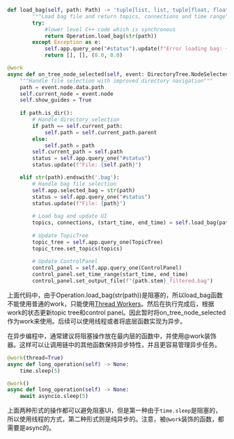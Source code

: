 ```python
def load_bag(self, path: Path) -> 'tuple[list, list, tuple[float, float]]':
        """Load bag file and return topics, connections and time range"""
        try:
            #lower level C++ code which is synchronous
            return Operation.load_bag(str(path))
        except Exception as e:
            self.app.query_one("#status").update(f"Error loading bag: {str(e)}")
            return [], [], (0.0, 0.0)

@work
async def on_tree_node_selected(self, event: DirectoryTree.NodeSelected) -> None:
    """Handle file selection with improved directory navigation"""
    path = event.node.data.path
    self.current_node = event.node
    self.show_guides = True
    
    if path.is_dir():
        # Handle directory selection
        if path == self.current_path:
            self.path = self.current_path.parent
        else:
            self.path = path
        self.current_path = self.path
        status = self.app.query_one("#status")
        status.update(f"File: {self.path}")

    elif str(path).endswith('.bag'):
        # Handle bag file selection
        self.app.selected_bag = str(path)
        status = self.app.query_one("#status")
        status.update(f"File: {path}")
        
        # Load bag and update UI
        topics, connections, (start_time, end_time) = self.load_bag(path)
        
        # Update TopicTree
        topic_tree = self.app.query_one(TopicTree)
        topic_tree.set_topics(topics)
        
        # Update ControlPanel
        control_panel = self.app.query_one(ControlPanel)
        control_panel.set_time_range(start_time, end_time)
        control_panel.set_output_file(f"{path.stem}_filtered.bag")
```
上面代码中，由于Operation.load_bag(str(path))是阻塞的，所以load_bag函数不能使用普通的work，只能使用[Thread Workers](https://textual.textualize.io/guide/workers/#thread-workers)。然后在执行完成后，根据work的状态更新topic tree和control panel。因此暂时将on_tree_node_selected作为work来使用。后续可以使用线程或者将底层函数实现为异步。

在异步编程中，通常建议将阻塞操作放在最内层的函数中，并使用@work装饰器。这样可以让调用链中的其他函数保持异步特性，并且更容易管理异步任务。

```python
@work(thread=True)
async def long_operation(self) -> None:
    time.sleep(5)  

@work()
async def long_operation(self) -> None:
    await asyncio.sleep(5)  
```

上面两种形式的操作都可以避免阻塞UI，但是第一种由于`time.sleep`是阻塞的，所以使用线程的方式，第二种形式则是纯异步的。注意，被`@work`装饰的函数，都需要是async的。